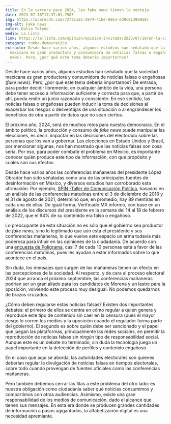 ```yaml
---
title: En la carrera para 2024, las fake news tienen la ventaja
date: 2023-07-10T17:37:01.750Z
img: https://ucarecdn.com/72fa11a5-2974-41be-8d63-dd9c813969a8/
img-alt: Fake news
autor: Dalia Toledo
medio: La Lista
link: https://la-lista.com/opinion/opinion-invitada/2023/07/10/en-la-carrera-para-2024-las-fake-news-tienen-la-ventaja
category: rumbo-democratico
extracto: Desde hace varios años, algunos estudios han señalado que la sociedad
  mexicana es gran productora y consumidora de noticias falsas o engañosas (fake
  news). Pero, ¿por qué este tema debería importarnos?
---
```

Desde hace varios años, algunos estudios han señalado que la sociedad mexicana es gran productora y consumidora de noticias falsas o engañosas (*fake news*). Pero, ¿por qué este tema debería importarnos? De entrada, para poder decidir libremente, en cualquier ámbito de la vida, una persona debe tener acceso a información suficiente y correcta para que, a partir de ahí, pueda emitir un juicio razonado y consciente. En ese sentido, las noticias falsas o engañosas pueden inducir la toma de decisiones al exacerbar los riesgos o desventajas de una situación o al engrandecer los beneficios de otra a partir de datos que no sean ciertos.

El próximo año, 2024, será de muchos retos para nuestra democracia. En el ámbito político, la producción y consumo de *fake news* puede manipular las elecciones, es decir: impactar en las decisiones del electorado sobre las personas que los van a gobernar. Las elecciones en Estado Unidos y Brasil, por mencionar algunas, nos han mostra[](http://spintcp.com/)do que las noticias falsas son cosa seria. Por eso, para poder combatir el problema en México, es importante conocer quién produce este tipo de información, con qué propósito y cuáles son sus efectos.

Desde hace varios años las conferencias mañaneras del presidente López Obrador han sido señaladas como una de las principales fuentes de desinformación en México, y diversos estudios han corroborado esta afirmación. Por ejemplo, [SPIN -Taller de Comunicación Política](http://spintcp.com/), basados en un análisis de las conferencias matutinas entre el 3 de diciembre de 2018 y el 31 de agosto de 2021, determinó que, en promedio, hay 89 mentiras en cada una de ellas. De igual forma, Verificado MX informó, con base en un análisis de los discursos del presidente en la semana del 14 al 18 de febrero de 2022, que el 64% de su contenido era falso o engañoso.

Lo preocupante de esta situación no es sólo que el gobierno sea productor de *fake news,* sino lo legitimado que aún está el presidente y sus conferencias mañaneras, lo que vuelve este espacio un arma todavía más poderosa para influir en las opiniones de la ciudadanía. De acuerdo con una [encuesta de Poligrama](https://www.informador.mx/mexico/AMLO-Cuantos-mexicanos-ven-las-conferencias-mananeras-del-Presidente-20230412-0106.html), casi 7 de cada 10 personas está a favor de las conferencias matutinas, pues les ayudan a estar informados sobre lo que acontece en el país.

Sin duda, los mensajes que surgen de las mañaneras tienen un efecto en las percepciones de la sociedad. Al respecto, y de cara al proceso electoral 2024 que arranca el próximo septiembre, las conferencias mañaneras podrían ser un gran aliado para los candidatos de Morena y un lastre para la oposición, volviendo este proceso muy desigual. No podemos quedarnos de brazos cruzados.

¿Cómo deben regularse estas noticias falsas? Existen dos importantes debates: el primero de ellos se centra en cómo regular a quien genera y reproduce este tipo de contenido sin caer en la censura (pues el mayor riesgo lo corren los medios y la oposición cuando el regulador forma parte del gobierno). El segundo es sobre quién debe ser sancionado y el papel que juegan las plataformas, principalmente las redes sociales, en permitir la reproducción de noticias falsas sin ningún tipo de responsabilidad social. Aunque este es un debate no terminado, sin duda la tecnología juega un papel importante en la detección de perfiles y contenido engañoso.

En el caso que aquí se aborda, las autoridades electorales son quienes deberían regular la divulgación de noticias falsas en tiempos electorales, sobre todo cuando provengan de fuentes oficiales como las conferencias mañaneras.

Pero también debemos cerrar las filas a este problema del otro lado: es nuestra obligación como ciudadanía saber qué noticias consumimos y compartimos con otras audiencias. Asimismo, existe una gran responsabilidad de los medios de comunicación, dado el alcance que tienen sus mensajes. En esta era donde se producen grandes cantidades de información a pasos agigantados, la alfabetización digital es una necesidad apremiante.